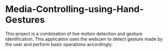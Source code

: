 # Media-Controlling-using-Hand-Gestures
This project is a combination of live motion detection and gesture identification. This application uses the webcam to detect gesture made by the user and perform basic operations accordingly. 
